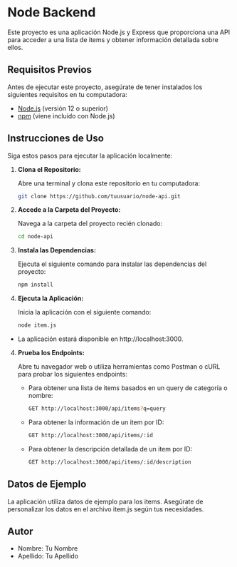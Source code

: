 # Node Backend

Este proyecto es una aplicación Node.js y Express que proporciona una API para acceder a una lista de items y obtener información detallada sobre ellos.

## Requisitos Previos

Antes de ejecutar este proyecto, asegúrate de tener instalados los siguientes requisitos en tu computadora:

- [Node.js](https://nodejs.org/) (versión 12 o superior)
- [npm](https://www.npmjs.com/) (viene incluido con Node.js)

## Instrucciones de Uso

Siga estos pasos para ejecutar la aplicación localmente:

1. **Clona el Repositorio:**

   Abre una terminal y clona este repositorio en tu computadora:

   ```bash
   git clone https://github.com/tuusuario/node-api.git

2. **Accede a la Carpeta del Proyecto:**

    Navega a la carpeta del proyecto recién clonado:

    ```bash
    cd node-api
   
3. **Instala las Dependencias:**

    Ejecuta el siguiente comando para instalar las dependencias del proyecto:

    ```bash
    npm install

3. **Ejecuta la Aplicación:**

    Inicia la aplicación con el siguiente comando:

   ```bash
   node item.js

* La aplicación estará disponible en http://localhost:3000.


4. **Prueba los Endpoints:**

    Abre tu navegador web o utiliza herramientas como Postman o cURL para probar los siguientes endpoints:
    * Para obtener una lista de items basados en un query de categoría o nombre:
        ```bash
        GET http://localhost:3000/api/items?q=query
    
    * Para obtener la información de un item por ID:

        ```bash
        GET http://localhost:3000/api/items/:id
      
   * Para obtener la descripción detallada de un item por ID:

        ```bash
        GET http://localhost:3000/api/items/:id/description

## Datos de Ejemplo
La aplicación utiliza datos de ejemplo para los items. Asegúrate de personalizar los datos en el archivo item.js según tus necesidades.

## Autor
   * Nombre: Tu Nombre
   * Apellido: Tu Apellido
    
